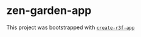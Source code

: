 # zen-garden-app

This project was bootstrapped with [`create-r3f-app`](https://github.com/utsuboco/create-r3f-app)